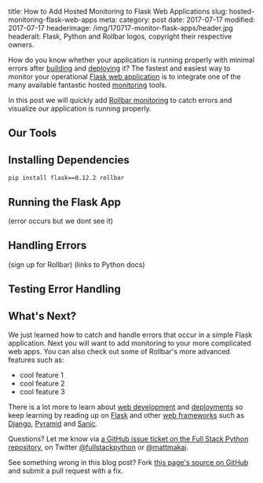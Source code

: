 title: How to Add Hosted Monitoring to Flask Web Applications
slug: hosted-monitoring-flask-web-apps
meta: 
category: post
date: 2017-07-17
modified: 2017-07-17
headerimage: /img/170717-monitor-flask-apps/header.jpg
headeralt: Flask, Python and Rollbar logos, copyright their respective owners.


How do you know whether your application is running properly with minimal 
errors after [building](/web-development.html) and 
[deploying](/deployment.html) it? The fastest and easiest way
to monitor your operational [Flask web application](/flask.html) is to 
integrate one of the many available fantastic hosted 
[monitoring](/monitoring.html) tools.

In this post we will quickly add [Rollbar monitoring](https://rollbar.com)
to catch errors and visualize our application is running properly.


## Our Tools 


## Installing Dependencies

```
pip install flask==0.12.2 rollbar
```

## Running the Flask App
(error occurs but we dont see it)

## Handling Errors
(sign up for Rollbar)
(links to Python docs)

## Testing Error Handling


## What's Next?
We just learned how to catch and handle errors that occur in a simple
Flask application. Next you will want to add monitoring to your more
complicated web apps. You can also check out some of Rollbar's more 
advanced features such as:

* cool feature 1
* cool feature 2
* cool feature 3

There is a lot more to learn about [web development](/web-development.html)
and [deployments](/deployments.html) so keep learning by reading up on 
[Flask](/flask.html) and other [web frameworks](/web-frameworks.html) 
such as [Django](/django.html), [Pyramid](/pyramid.html) and 
[Sanic](/sanic.html).

Questions? Let me know via 
[a GitHub issue ticket on the Full Stack Python repository](https://github.com/mattmakai/fullstackpython.com/issues), 
on Twitter 
[@fullstackpython](https://twitter.com/fullstackpython)
or [@mattmakai](https://twitter.com/mattmakai).

See something wrong in this blog post? Fork
[this page's source on GitHub](https://github.com/mattmakai/fullstackpython.com/blob/master/content/posts/170717-monitor-flask-apps.markdown)
and submit a pull request with a fix.
